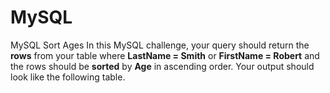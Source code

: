 # MySQL
MySQL Sort Ages
In this MySQL challenge, 
your query should return the **rows** from your table where **LastName = Smith** or **FirstName = Robert** and the rows should be **sorted** by **Age** in ascending order. 
Your output should look like the following table.
